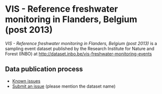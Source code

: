 # VIS - Reference freshwater monitoring in Flanders, Belgium (post 2013)

*VIS - Reference freshwater monitoring in Flanders, Belgium (post 2013)* is a sampling event dataset published by the Research Institute for Nature and Forest (INBO) at http://dataset.inbo.be/vis-freshwater-monitoring-events

## Data publication process

* [Known issues](https://github.com/inbo/data-publication/labels/vis-freshwater-monitoring-events)
* [Submit an issue](https://github.com/inbo/data-publication/issues/new) (please mention the dataset name)
